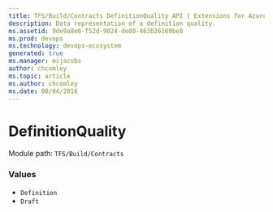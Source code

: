 ```yaml
---
title: TFS/Build/Contracts DefinitionQuality API | Extensions for Azure DevOps Services
description: Data representation of a definition quality.
ms.assetid: 9de9a8e6-f52d-9024-de00-463026169be8
ms.prod: devops
ms.technology: devops-ecosystem
generated: true
ms.manager: mijacobs
author: chcomley
ms.topic: article
ms.author: chcomley
ms.date: 08/04/2016
---
```


# DefinitionQuality

Module path: `TFS/Build/Contracts`

### Values

* `Definition` 
* `Draft` 
